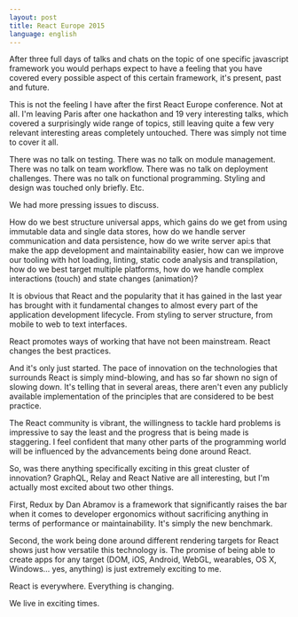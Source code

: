 ```yaml
---
layout: post
title: React Europe 2015
language: english
---
```


After three full days of talks and chats on the topic of one specific javascript framework you would perhaps expect to have a feeling that you have covered every possible aspect of this certain framework, it's present, past and future.

This is not the feeling I have after the first React Europe conference. Not at all. I'm leaving Paris after one hackathon and 19 very interesting talks, which covered a surprisingly wide range of topics, still leaving quite a few very relevant interesting areas completely untouched. There was simply not time to cover it all.

There was no talk on testing. There was no talk on module management. There was no talk on team workflow. There was no talk on deployment challenges. There was no talk on functional programming. Styling and design was touched only briefly. Etc.

We had more pressing issues to discuss.

How do we best structure universal apps, which gains do we get from using immutable data and single data stores, how do we handle server communication and data persistence, how do we write server api:s that make the app development and maintainability easier, how can we improve our tooling with hot loading, linting, static code analysis and transpilation, how do we best target multiple platforms, how do we handle complex interactions (touch) and state changes (animation)?

It is obvious that React and the popularity that it has gained in the last year has brought with it fundamental changes to almost every part of the application development lifecycle. From styling to server structure, from mobile to web to text interfaces.

React promotes ways of working that have not been mainstream. React changes the best practices.

And it's only just started. The pace of innovation on the technologies that surrounds React is simply mind-blowing, and has so far shown no sign of slowing down. It's telling that in several areas, there aren't even any publicly available implementation of the principles that are considered to be best practice.

The React community is vibrant, the willingness to tackle hard problems is impressive to say the least and the progress that is being made is staggering. I feel confident that many other parts of the programming world will be influenced by the advancements being done around React.

So, was there anything specifically exciting in this great cluster of innovation? GraphQL, Relay and React Native are all interesting, but I'm actually most excited about two other things.

First, Redux by Dan Abramov is a framework that significantly raises the bar when it comes to developer ergonomics without sacrificing anything in terms of performance or maintainability. It's simply the new benchmark.

Second, the work being done around different rendering targets for React shows just how versatile this technology is. The promise of being able to create apps for any target (DOM, iOS, Android, WebGL, wearables, OS X, Windows… yes, anything) is just extremely exciting to me.

React is everywhere. Everything is changing.

We live in exciting times.
